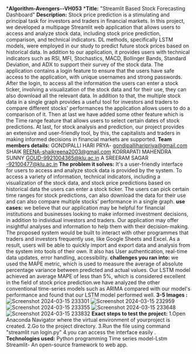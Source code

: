 ***Algorithm-Avengers--VH053**
***Title:** "Streamlit Based Stock Forecasting Dashboard"
**Description:** Stock price prediction is a stimulating and principal task for
investors and traders in financial markets. In this project, we
developed a multipage Streamlit web application that allows users
to access and analyze stock data, including stock price prediction,
comparison, and technical indicators. DL methods, specifically
LSTM models, were employed in our study to predict future stock
prices based on historical data. In addition to our application, it
provides users with technical indicators such as RSI, MFI,
Stochastics, MACD, Bollinger Bands, Standard Deviation, and
ADX to support their survey of the stock data.
The application contains a login feature to ensure that the users
have safe access to the application, with unique usernames and
strong passwords. After the login, to access all the information
the users can enter a stock ticker, involving a visualization of the
stock data and for their use, they can also download all the
relevant data. In addition to that, the multiple stock data in a
single graph provides a useful tool for investors and traders to
compare different stocks' performances the application allows
users to do a comparison of it. Then at last we have added some
other feature which is the Time range feature that allows users to
select certain dates of stock predictions.
At last, for stock analysis and prediction, our project provides an
extensive and user-friendly tool, by this, the capitalists and
traders in making informed decisions in financial markets are
supported.
**Team members details:**
  GONDIPALLI  HARI PRYA- gondipalliharipriya@gmail.com
  SHAIK REENA-shaikreena2003@gmail.com
  KORRAPATI MAHENDRA SUNNY GOUD-9921004365@klu.ac.in
  A SREERAM SAGAR -92100477@klu.ac.in
  **The problem it solves:**
  It's a  user-friendly interface for users to access and
analyze stock data is provided by the system. To access a
variety of information, technical indicators, including a
visualization of the stock data, and stock price predictions
based on historical data the users can enter a stock ticker.
The users can pick certain time ranges for stock
predictions, can also download the data for their use and
can also compare multiple stocks' performance in a single graph.
**use cases:**
we believe that our application may be
helpful for financial institutions and businesses looking to
make informed investment decisions, in addition to
individual investors and traders. Our application may offer
insightful analyses and information to help them with their
decision-making.
The proposed system would be built to interact with
other programmes that traders and investors frequently use,
like Google Sheets and Excel. As a result, users will be able
to quickly import and export data and analysis from the
system into tools of their own. It also has User
authentication, real-time data updates, error handling,
accessibility.
**challenges you ran into:**
we used the MAPE metric, which is used to measure the average of
absolute percentage variance between predicted and actual
values. Our LSTM model achieved an average MAPE of
less than 5%, which is considered excellent in the field of
stock price prediction.we have analyzed the other conventional time-series models such as
ARIMA compared with our model's performance and
found that our LSTM model performed well.
**3-5 Images :**
![Screenshot 2024-03-15 233301](https://github.com/GONDIPALLIHARIPRIYA/Algorithm-Avengers--VH053/assets/110616145/864df978-f7ad-4875-a7b3-35457ea9fcf8) 
![Screenshot 2024-03-15 232959](https://github.com/GONDIPALLIHARIPRIYA/Algorithm-Avengers--VH053/assets/110616145/8feed9b9-93eb-4461-be8d-147a4ae9689b)
![Screenshot 2024-03-15 233355](https://github.com/GONDIPALLIHARIPRIYA/Algorithm-Avengers--VH053/assets/110616145/0f4973b1-7583-4c17-b7fb-9e50cbb4d9dc)
![Screenshot 2024-03-15 233648](https://github.com/GONDIPALLIHARIPRIYA/Algorithm-Avengers--VH053/assets/110616145/da637494-e1a3-4935-ab5d-54c13b941703)
![Screenshot 2024-03-15 233832](https://github.com/GONDIPALLIHARIPRIYA/Algorithm-Avengers--VH053/assets/110616145/279da901-a3e6-4c7f-86df-779d12f975b7)
**Exact steps to test the project:**
1.Open Anaconda Navigator where the virtual environment of yourproject is created.
2.Go to the project directory.
3.Run the file using command "streamlit run login.py"
4.you can access the interface easily .
**Technologies used:**
Python programming
Time series model-Lstm
Streamlit- An open-source framework to web app.











  



